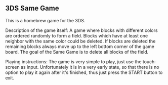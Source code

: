 ## 3DS Same Game

This is a homebrew game for the 3DS.

Description of the game itself:
A game where blocks with different colors are ordered randomly to form a field. 
Blocks which have at least one neighbor with the same color could be deleted. 
If blocks are deleted the remaining blocks always move up to the left bottom corner 
of the game board. The goal of the Same Game is to delete all blocks of the field.

Playing instructions:
The game is very simple to play, just use the touch-screen as input. Unfortunately
it is in a very early state, so that there is no option to play it again after it's
finished, thus just press the START button to exit.
